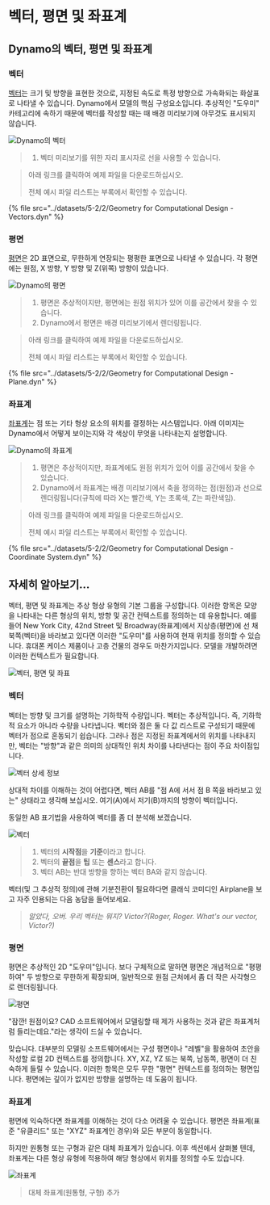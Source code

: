 # 벡터, 평면 및 좌표계

## Dynamo의 벡터, 평면 및 좌표계

### 벡터

[벡터](5-2\_vectors.md#vector-1)는 크기 및 방향을 표현한 것으로, 지정된 속도로 특정 방향으로 가속화되는 화살표로 나타낼 수 있습니다. Dynamo에서 모델의 핵심 구성요소입니다. 추상적인 "도우미" 카테고리에 속하기 때문에 벡터를 작성할 때는 때 배경 미리보기에 아무것도 표시되지 않습니다.

![Dynamo의 벡터](../images/5-2/2/GeometryforComputationalDesign-vectors.jpg)

> 1. 벡터 미리보기를 위한 자리 표시자로 선을 사용할 수 있습니다.

> 아래 링크를 클릭하여 예제 파일을 다운로드하십시오.
>
> 전체 예시 파일 리스트는 부록에서 확인할 수 있습니다.

{% file src="../datasets/5-2/2/Geometry for Computational Design - Vectors.dyn" %}

### 평면

[평면](5-2\_vectors.md#plane-1)은 2D 표면으로, 무한하게 연장되는 평평한 표면으로 나타낼 수 있습니다. 각 평면에는 원점, X 방향, Y 방향 및 Z(위쪽) 방향이 있습니다.

![Dynamo의 평면](../images/5-2/2/GeometryforComputationalDesign-plane.jpg)

> 1. 평면은 추상적이지만, 평면에는 원점 위치가 있어 이를 공간에서 찾을 수 있습니다.
> 2. Dynamo에서 평면은 배경 미리보기에서 렌더링됩니다.

> 아래 링크를 클릭하여 예제 파일을 다운로드하십시오.
>
> 전체 예시 파일 리스트는 부록에서 확인할 수 있습니다.

{% file src="../datasets/5-2/2/Geometry for Computational Design - Plane.dyn" %}

### 좌표계

[좌표계](5-2\_vectors.md#coordinate-system-1)는 점 또는 기타 형상 요소의 위치를 결정하는 시스템입니다. 아래 이미지는 Dynamo에서 어떻게 보이는지와 각 색상이 무엇을 나타내는지 설명합니다.

![Dynamo의 좌표계](../images/5-2/2/GeometryforComputationalDesign-Coordinate.jpg)

> 1. 평면은 추상적이지만, 좌표계에도 원점 위치가 있어 이를 공간에서 찾을 수 있습니다.
> 2. Dynamo에서 좌표계는 배경 미리보기에서 축을 정의하는 점(원점)과 선으로 렌더링됩니다(규칙에 따라 X는 빨간색, Y는 초록색, Z는 파란색임).

> 아래 링크를 클릭하여 예제 파일을 다운로드하십시오.
>
> 전체 예시 파일 리스트는 부록에서 확인할 수 있습니다.

{% file src="../datasets/5-2/2/Geometry for Computational Design - Coordinate System.dyn" %}

## 자세히 알아보기...

벡터, 평면 및 좌표계는 추상 형상 유형의 기본 그룹을 구성합니다. 이러한 항목은 모양을 나타내는 다른 형상의 위치, 방향 및 공간 컨텍스트를 정의하는 데 유용합니다. 예를 들어 New York City, 42nd Street 및 Broadway(좌표계)에서 지상층(평면)에 선 채 북쪽(벡터)을 바라보고 있다면 이러한 "도우미"를 사용하여 현재 위치를 정의할 수 있습니다. 휴대폰 케이스 제품이나 고층 건물의 경우도 마찬가지입니다. 모델을 개발하려면 이러한 컨텍스트가 필요합니다.

![벡터, 평면 및 좌표](../images/5-2/2/VectorsPlanesCoodinates.jpg)

### 벡터

벡터는 방향 및 크기를 설명하는 기하학적 수량입니다. 벡터는 추상적입니다. 즉, 기하학적 요소가 아니라 수량을 나타냅니다. 벡터와 점은 둘 다 값 리스트로 구성되기 때문에 벡터가 점으로 혼동되기 쉽습니다. 그러나 점은 지정된 좌표계에서의 위치를 나타내지만, 벡터는 "방향"과 같은 의미의 상대적인 위치 차이를 나타낸다는 점이 주요 차이점입니다.

![벡터 상세 정보](../images/5-2/2/Vector-Detailed.jpg)

상대적 차이를 이해하는 것이 어렵다면, 벡터 AB를 "점 A에 서서 점 B 쪽을 바라보고 있는" 상태라고 생각해 보십시오. 여기(A)에서 저기(B)까지의 방향이 벡터입니다.

동일한 AB 표기법을 사용하여 벡터를 좀 더 분석해 보겠습니다.

![벡터](../images/5-2/2/Vector.jpg)

> 1. 벡터의 **시작점**을 **기준**이라고 합니다.
> 2. 벡터의 **끝점**을 **팁** 또는 **센스**라고 합니다.
> 3. 벡터 AB는 반대 방향을 향하는 벡터 BA와 같지 않습니다.

벡터(및 그 추상적 정의)에 관해 기분전환이 필요하다면 클래식 코미디인 Airplane을 보고 자주 인용되는 다음 농담을 들어보세요.

> _알았다, 오버. 우리 벡터는 뭐지? Victor?(Roger, Roger. What's our vector, Victor?)_

### 평면

평면은 추상적인 2D "도우미"입니다. 보다 구체적으로 말하면 평면은 개념적으로 "평평하여" 두 방향으로 무한하게 확장되며, 일반적으로 원점 근처에서 좀 더 작은 사각형으로 렌더링됩니다.

![평면](../images/5-2/2/Plane.jpg)

"잠깐! 원점이요? CAD 소프트웨어에서 모델링할 때 제가 사용하는 것과 같은 좌표계처럼 들리는데요."라는 생각이 드실 수 있습니다.

맞습니다. 대부분의 모델링 소프트웨어에서는 구성 평면이나 "레벨"을 활용하여 초안을 작성할 로컬 2D 컨텍스트를 정의합니다. XY, XZ, YZ 또는 북쪽, 남동쪽, 평면이 더 친숙하게 들릴 수 있습니다. 이러한 항목은 모두 무한 "평면" 컨텍스트를 정의하는 평면입니다. 평면에는 깊이가 없지만 방향을 설명하는 데 도움이 됩니다.

### 좌표계

평면에 익숙하다면 좌표계를 이해하는 것이 다소 어려울 수 있습니다. 평면은 좌표계(표준 "유클리드" 또는 "XYZ" 좌표계인 경우)와 모든 부분이 동일합니다.

하지만 원통형 또는 구형과 같은 대체 좌표계가 있습니다. 이후 섹션에서 살펴볼 텐데, 좌표계는 다른 형상 유형에 적용하여 해당 형상에서 위치를 정의할 수도 있습니다.

![좌표계](../images/5-2/2/CoordinateSystem.jpg)

> 대체 좌표계(원통형, 구형) 추가
